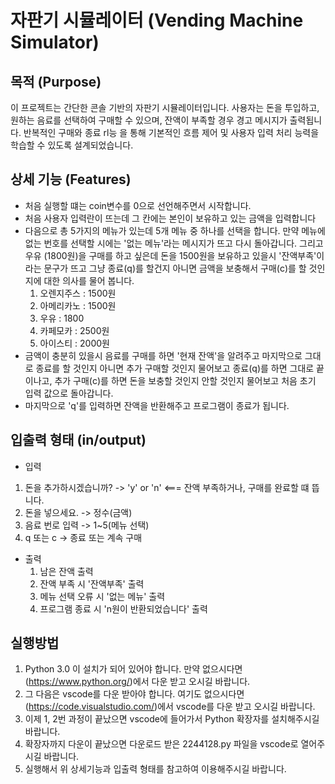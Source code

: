 # 자판기 시뮬레이터 (Vending Machine Simulator)

## 목적 (Purpose) 
이 프로젝트는 간단한 콘솔 기반의 자판기 시뮬레이터입니다. 사용자는 돈을 투입하고, 원하는 음료를 선택하여 구매할 수 있으며, 잔액이 부족할 경우 경고 메시지가 출력됩니다. 반복적인 구매와 종료 rl능   을 통해 기본적인 흐름 제어 및 사용자 입력 처리 능력을 학습할 수 있도록 설계되었습니다.

## 상세 기능 (Features)
 - 처음 실행할 떄는 coin변수를 0으로 선언해주면서 시작합니다.
 - 처음 사용자 입력란이 뜨는데 그 칸에는 본인이 보유하고 있는 금액을 입력합니다
 - 다음으로 총 5가지의 메뉴가 있는데 5개 메뉴 중 하나를 선택을 합니다. 만약 메뉴에 없는 번호를 선택할 시에는 '없는 메뉴'라는 메시지가 뜨고 다시 돌아갑니다. 그리고 우유 (1800원)을 구매를 하고 싶은데 돈을 1500원을 보유하고 있을시 '잔액부족'이라는 문구가 뜨고 그냥 종료(q)를 할건지 아니면 금액을 보충해서 구매(c)를 할 것인지에 대한 의사를 물어 봅니다.
     1. 오렌지주스 : 1500원
     2. 아메리카노 : 1500원
     3. 우유 : 1800
     4. 카페모카 : 2500원
     5. 아이스티 : 2000원
 - 금액이 충분히 있을시 음료를 구매를 하면 '현재 잔액'을 알려주고 마지막으로 그대로 종료를 할 것인지 아니면 추가 구매할 것인지 물어보고 종료(q)를 하면 그대로 끝이나고, 추가 구매(c)를 하면 돈을 보충할 것인지 안할 것인지 물어보고 처음 초기 입력 값으로 돌아갑니다.
 - 마지막으로 'q'를 입력하면 잔액을 반환해주고 프로그램이 종료가 됩니다.

## 입출력 형태 (in/output)
 - 입력
  1. 돈을 추가하시겠습니까? -> 'y' or 'n' <=== 잔액 부족하거나, 구매를 완료할 떄 뜹니다.
  2. 돈을 넣으세요. -> 정수(금액)
  3. 음료 번로 입력 -> 1~5(메뉴 선택)
  4. q 또는 c -> 종료 또는 계속 구매
- 출력
  1. 남은 잔액 출력
  2. 잔액 부족 시 '잔액부족' 출력
  3. 메뉴 선택 오류 시 '없는 메뉴' 출력
  4. 프로그램 종료 시 'n원이 반환되었습니다' 출력
 
## 실행방법
 1. Python 3.0 이 설치가 되어 있어야 합니다. 만약 없으시다면 (https://www.python.org/)에서 다운 받고 오시길 바랍니다.
 2. 그 다음은 vscode를 다운 받아야 합니다. 여기도 없으시다면 (https://code.visualstudio.com/)에서 vscode를 다운 받고 오시길 바랍니다.
 3. 이제 1, 2번 과정이 끝났으면 vscode에 들어가서 Python 확장자를 설치해주시길 바랍니다.
 4. 확장자까지 다운이 끝났으면 다운로드 받은 2244128.py 파일을 vscode로 열어주시길 바랍니다.
 5. 실행해서 위 상세기능과 입출력 형태를 참고하여 이용해주시길 바랍니다.
